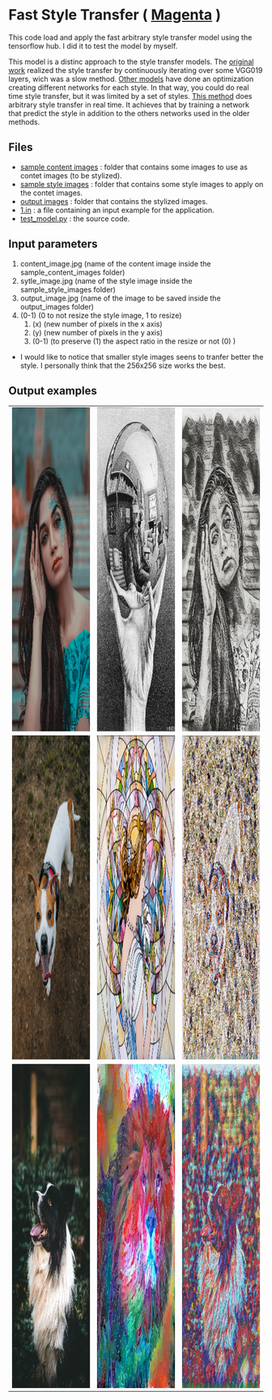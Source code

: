 # Fast Style Transfer ( [Magenta](https://github.com/magenta/magenta/tree/master/magenta/models/arbitrary_image_stylization) )

This code load and apply the fast arbitrary style transfer model using the tensorflow hub. I did it to test the model by myself.

This model is a distinc approach to the style transfer models. The [original work](https://arxiv.org/abs/1508.06576) realized the style transfer by continuously iterating over some VGG019 layers, wich was a slow method. [Other models](https://arxiv.org/abs/1610.07629) have done an optimization creating different networks for each style. In that way, you could do real time style transfer, but it was limited by a set of styles. [This method](https://arxiv.org/abs/1705.06830) does arbitrary style transfer in real time. It achieves that by training a network that predict the style in addition to the others networks used in the older methods.

## Files

- [sample content images](./sample_contet_images) : folder that contains some images to use as contet images (to be stylized).
- [sample style images](./sample_style_images) : folder that contains some style images to apply on the contet images.
- [output images](./output_images) : folder that contains the stylized images.
- [1.in](./1.in) : a file containing an input example for the application.
- [test_model.py](./test_model.py) : the source code.

## Input parameters

1. content_image.jpg (name of the content image inside the sample_content_images folder)
2. sytle_image.jpg (name of the style image inside the sample_style_images folder)
3. output_image.jpg (name of the image to be saved inside the output_images folder)
4. (0-1) (0 to not resize the style image, 1 to resize)
    1. (x) (new number of pixels in the x axis)
    2. (y) (new number of pixels in the y axis)
    3. (0-1) (to preserve (1) the aspect ratio in the resize or not (0) )

* I would like to notice that smaller style images seens to tranfer better the style. I personally think that the 256x256 size works the best.

## Output examples

<table>
    <tr>
        <td><img src="./sample_content_images/ahmadreza-rezaie-GhK_NSFL3aQ-unsplash.jpg"  width = 360px height = 640px ></td>
        <td><img src="./sample_style_images/escher_sphere.jpg" width = 360px height = 640px></td>
        <td><img src="./output_images/out4.jpg" width = 360px height = 640px></td>
    </tr>
    <tr>
        <td><img src="./sample_content_images/fabian-petersen-W9D4OU4Yx04-unsplash.jpg"  width = 360px height = 640px ></td>
        <td><img src="./sample_style_images/mosaic.jpg" width = 360px height = 640px></td>
        <td><img src="./output_images/out1.jpg" width = 360px height = 640px></td>
    </tr>
    <tr>
        <td><img src="./sample_content_images/adam-fejes-vsngmkpcrJo-unsplash.jpg"  width = 360px height = 640px ></td>
        <td><img src="./sample_style_images/lion.jpg" width = 360px height = 640px></td>
        <td><img src="./output_images/out2.jpg" width = 360px height = 640px></td>
    </tr>
</table>